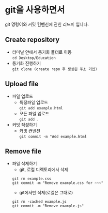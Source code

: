 # git을 사용하면서
git 명령어와 커밋 컨벤션에 관한 리드미 입니다.
## Create repository
- 터미널 안에서 동기화 폴더로 이동 <br>
```cd Desktop/Education```
- 동기화 진행하기 <br>
```git clone (create repo 후 생성된 주소 기입)```

## Upload file
- 파일 업로드
  - 특정파일 업로드<br>
  ```git add example.html```
  - 모든 파일 업로드<br>
  ```git add .```
- 커밋 작성하기
  - 커밋 컨벤션<br>
  ```git commit -m "Add example.html```
  

## Remove file
- 파일 삭제하기
  - git, 로컬 디렉토리에서 삭제
  ```
  git rm example.css
  git commit -m "Remove example.css for ~~~"  
  ```
  - git에서만 삭제(로컬은 그대로)
  ```
  git rm -cached example.js
  git commit -m "Remove example.js"
  ```
  

